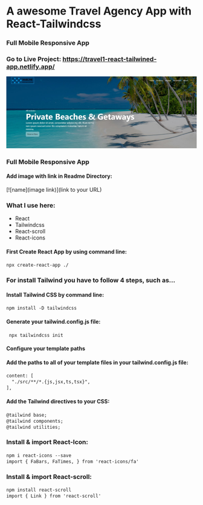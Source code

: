 # A awesome Travel Agency App with React-Tailwindcss
### Full Mobile Responsive App

### Go to Live Project: https://travel1-react-tailwined-app.netlify.app/

[![image](Image.jpeg)](https://travel1-react-tailwined-app.netlify.app/)

### Full Mobile Responsive App

#### Add image with link in Readme Directory:
[![name](image link)](link to your URL)

### What I use here:
* React
* Tailwindcss
* React-scroll
* React-icons

#### First Create React App by using command line:

    npx create-react-app ./

### For install Tailwind you have to follow 4 steps, such as...

#### Install Tailwind CSS by command line:

    npm install -D tailwindcss

#### Generate your tailwind.config.js file:

     npx tailwindcss init

#### Configure your template paths
#### Add the paths to all of your template files in your tailwind.config.js file:

    content: [
      "./src/**/*.{js,jsx,ts,tsx}",
    ],
  
 #### Add the Tailwind directives to your CSS:
    @tailwind base;
    @tailwind components;
    @tailwind utilities;
 
 ### Install & import React-Icon:
    npm i react-icons --save
    import { FaBars, FaTimes, } from 'react-icons/fa'
 
### Install & import React-scroll:
    npm install react-scroll
    import { Link } from 'react-scroll'
